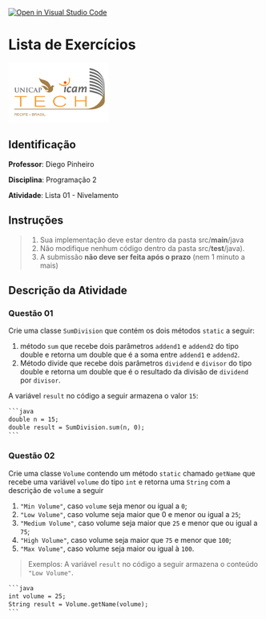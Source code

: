 [![Open in Visual Studio Code](https://classroom.github.com/assets/open-in-vscode-f059dc9a6f8d3a56e377f745f24479a46679e63a5d9fe6f495e02850cd0d8118.svg)](https://classroom.github.com/online_ide?assignment_repo_id=7137816&assignment_repo_type=AssignmentRepo)
# Lista de Exercícios
<img src="assets/images/Unicap_Icam_Tech-01.png" alt="drawing" width="200"/>

## Identificação
**Professor**: Diego Pinheiro

**Disciplina**: Programação 2

**Atividade**: Lista 01 - Nivelamento

## Instruções 
> 1. Sua implementação deve estar dentro da pasta src/**main**/java 
> 2. Não modifique nenhum código dentro da pasta src/**test**/java).
> 3. A submissão **não deve ser feita após o prazo** (nem 1 minuto a mais)

## Descrição da Atividade
### Questão 01
Crie uma classe `SumDivision` que contém os dois métodos `static` a seguir:
1. método `sum` que recebe dois parâmetros `addend1` e `addend2` do tipo double e retorna um double
que é a soma entre `addend1` e `addend2`.
2. Método divide que recebe dois parâmetros `dividend` e `divisor` do tipo double e retorna um double que é o resultado da divisão de `dividend` por `divisor`.

A variável `result` no código a seguir armazena o valor `15`:

    ```java
    double n = 15;
    double result = SumDivision.sum(n, 0);
    ```

### Questão 02
Crie uma classe `Volume` contendo um método `static` chamado `getName` que recebe uma variável `volume` do tipo `int` e retorna uma `String` com a descrição de `volume` a seguir
 1. `"Min Volume"`, caso `volume` seja menor ou igual a `0`;
 2. `"Low Volume"`, caso volume seja maior que 0 e menor ou igual a `25`;
 3. `"Medium Volume"`, caso volume seja maior que `25` e menor que ou igual a `75`;
 4. `"High Volume"`, caso volume seja maior que `75` e menor que `100`;
 5. `"Max Volume"`, caso volume seja maior ou igual à `100`.


> Exemplos:
A variável `result` no código a seguir armazena o conteúdo `"Low Volume"`.

    ```java
    int volume = 25;
    String result = Volume.getName(volume);
    ```